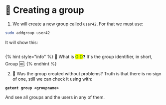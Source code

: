 # 👥 Creating a group

1. We will create a new group called `user42`. For that we must use:

```sh
sudo addgroup user42
```

It will show this:

<figure><img src="../../.gitbook/assets/image (149).png" alt=""><figcaption></figcaption></figure>

{% hint style="info" %}
🧠 What is <mark style="color:green;">GID</mark>❓ It's the group identifier, in short, Group 🆔.
{% endhint %}

2. 🤔 Was the group created without problems? Truth is that there is no sign of one, still we can check it using with:

<pre class="language-sh"><code class="lang-sh"><strong>getent group &#x3C;groupname>
</strong></code></pre>

And see all groups and the users in any of them.
